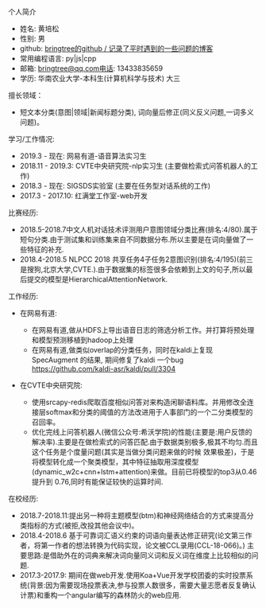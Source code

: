 个人简介

- 姓名: 黄培松  
- 性别: 男
- github: [bringtree的github / 记录了平时遇到的一些问题的博客](https://github.com/bringtree/question_embedding/issues)
- 常用编程语言: py|js|cpp
- 邮箱: bringtree@qq.com电话: 13433835659
- 学历: 华南农业大学-本科生(计算机科学与技术) 大三

擅长领域： 

- 短文本分类(意图|领域|新闻标题分类), 词向量后修正(同义反义问题,一词多义问题)。

学习/工作情况:

- 2019.3 - 现在: 网易有道-语音算法实习生 
- 2018.11 - 2019.3: CVTE中央研究院-nlp实习生 (主要做检索式问答机器人的工作)
- 2018.3 - 现在: SIGSDS实验室 (主要在任务型对话系统的工作)
- 2017.3 - 2017.10: 红满堂工作室-web开发

比赛经历:

- 2018.5-2018.7中文人机对话技术评测用户意图领域分类比赛(排名:4/80).属于短句分类.由于测试集和训练集来自不同数据分布.所以主要是在词向量做了一些特征的补充.
- 2018.4-2018.5 NLPCC 2018 共享任务4子任务2意图识别(排名:4/195)(前三是搜狗,北京大学,CVTE.).由于数据集的标签很多会依赖到上文的句子,所以最后提交的模型是HierarchicalAttentionNetwork.

工作经历:
- 在网易有道:
	-  在网易有道,做从HDFS上导出语音日志的筛选分析工作。并打算将预处理和模型预测移植到hadoop上处理
	-  在网易有道,做类似overlap的分类任务，同时在kaldi上复现 SpecAugment 的结果, 期间修复了kaldi 一个bug https://github.com/kaldi-asr/kaldi/pull/3304

- 在CVTE中央研究院:
	- 使用srcapy-redis爬取百度相似问答对来构造闲聊语料库。并用修改全连接层softmax和分类的阈值的方法改进用于人事部门的一个二分类模型的召回率。
	- 优化完线上问答机器人(微信公众号:希沃学院)的性能(主要是:用户反馈的解决率).主要是在做检索式的问答匹配.由于数据类别极多,极其不均匀.而且这个任务是个度量问题(其实是当做分类问题来做的时候 效果极差)，于是将模型转化成一个聚类模型，其中特征抽取用深度模型    (dynamic_w2c+cnn+lstm+attention)来做。目前已将模型的top3从0.46提升到 0.76,同时有能保证较快的运算时间.


在校经历:
- 2018.7-2018.11:提出另⼀种将主题模型(btm)和神经⽹络结合的方式来提高分类指标的方式(被拒,改投其他会议中)。
- 2018.4-2018.6 基于可靠词汇语义约束的词语向量表达修正研究(论文第三作者，将第一作者的想法转换为代码实现，论文被CCL录用(CCL-18-066)。) 主要思路:是借助外在的词典来解决词向量同义词和反义词在维度上比较相似的问题.
- 2017.3-2017.9: 期间在做web开发.使用Koa+Vue开发学校团委的实时投票系统(背景:因为需要现场投票表决,参与投票人数很多，需要大量志愿者反复确认计票)和重构一个angular编写的森林防火的web应用.

